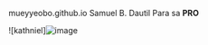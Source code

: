  mueyyeobo.github.io
Samuel B. Dautil
Para sa **PRO**

![kathniel]![image](https://github.com/mueyyeobo/mueyyeobo.github.io/assets/152352661/f9f7074e-f207-471a-bbff-51017c6ffec8)



